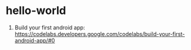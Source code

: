 # hello-world
1) Build your first android app:
https://codelabs.developers.google.com/codelabs/build-your-first-android-app/#0
